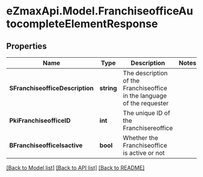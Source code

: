 
# eZmaxApi.Model.FranchiseofficeAutocompleteElementResponse

## Properties

Name | Type | Description | Notes
------------ | ------------- | ------------- | -------------
**SFranchiseofficeDescription** | **string** | The description of the Franchiseoffice in the language of the requester | 
**PkiFranchiseofficeID** | **int** | The unique ID of the Franchisereoffice | 
**BFranchiseofficeIsactive** | **bool** | Whether the Franchiseoffice is active or not | 

[[Back to Model list]](../README.md#documentation-for-models)
[[Back to API list]](../README.md#documentation-for-api-endpoints)
[[Back to README]](../README.md)

